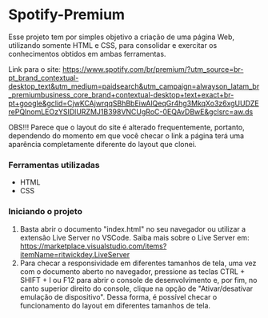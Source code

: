 # Spotify-Premium

Esse projeto tem por simples objetivo a criação de uma página Web, utilizando somente HTML e CSS, para consolidar e exercitar os conhecimentos obtidos em ambas ferramentas.

Link para o site: https://www.spotify.com/br/premium/?utm_source=br-pt_brand_contextual-desktop_text&utm_medium=paidsearch&utm_campaign=alwayson_latam_br_premiumbusiness_core_brand+contextual-desktop+text+exact+br-pt+google&gclid=CjwKCAjwrqqSBhBbEiwAlQeqGr4hg3MkqXo3z6xgUUDZErePQlnomLEOzYSIDlURZMJ1B398VNCUgRoC-0EQAvDBwE&gclsrc=aw.ds

OBS!!! Parece que o layout do site é alterado frequentemente, portanto, dependendo do momento em que você checar o link a página terá uma aparência completamente diferente do layout que clonei.

### Ferramentas utilizadas

<ul>
  <li>HTML</li>
  <li>CSS</li>
</ul>

### Iniciando o projeto

1. Basta abrir o documento "index.html" no seu navegador ou utilizar a extensão Live Server no VSCode. Saiba mais sobre o Live Server em: https://marketplace.visualstudio.com/items?itemName=ritwickdey.LiveServer
2. Para checar a responsividade em diferentes tamanhos de tela, uma vez com o documento aberto no navegador, pressione as teclas CTRL + SHIFT + I ou F12 para abrir o console de desenvolvimento e, por fim, no canto superior direito do console, clique na opção de "Ativar/desativar emulação de dispositivo". Dessa forma, é possível checar o funcionamento do layout em diferentes tamanhos de tela.
